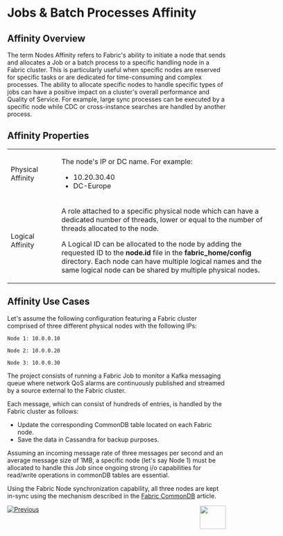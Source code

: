 # Jobs & Batch Processes Affinity


## Affinity Overview
The term Nodes Affinity refers to Fabric's ability to initiate a node that sends and allocates a Job or a batch process to a specific handling node in a Fabric cluster. This is particularly useful when specific nodes are reserved for specific tasks or are dedicated for time-consuming and complex processes.
The ability to allocate specific nodes to handle specific types of jobs can have a positive impact on a cluster's overall performance and Quality of Service.
For example, large sync processes can be executed by a specific node while CDC or cross-instance searches are handled by another process.


## Affinity Properties

<table style="width: 619px;">
<tbody>
<tr>
<td style="width: 103px;">Physical Affinity</td>
<td style="width: 503px;">
<p>The node's IP or DC name. For example:</p>
<ul>
<li>10.20.30.40</li>
<li>DC-Europe</li>
</ul>
</td>
</tr>
<tr>
<td style="width: 103px;">Logical Affinity</td>
<td style="width: 503px;">
<p>A role attached to a specific physical node which can have a dedicated number of threads, lower or equal to the number of threads allocated to the node.</p>
<p>A Logical ID can be allocated to the node by adding the requested ID to the <strong>node.id</strong> file in the <strong>fabric_home/config</strong> directory. Each node can have multiple logical names and the same logical node can be shared by multiple physical nodes.</p>
</td>
</tr>
</tbody>
</table>

## Affinity Use Cases

Let's assume the following configuration featuring a Fabric cluster comprised of three different physical nodes with the following IPs:

```Node 1: 10.0.0.10```

```Node 2: 10.0.0.20```

```Node 3: 10.0.0.30```


The project consists of running a Fabric Job to monitor a Kafka messaging queue where network QoS alarms are continuously published and streamed by a source external to the Fabric cluster.

Each message, which can consist of hundreds of entries, is handled by the Fabric cluster as follows:

- Update the corresponding CommonDB table located on each Fabric node.
- Save the data in Cassandra for backup purposes.

Assuming an incoming message rate of three messages per second and an average message size of 1MB, a specific node (let's say Node 1) must be allocated to handle this Job since ongoing strong i/o capabilities for read/write operations in commonDB tables are essential.

Using the Fabric Node synchronization capability, all three nodes are kept in-sync using the mechanism described in the [Fabric CommonDB](/articles/22_commonDB/01_fabric_commonDB_overview.md) article.




[![Previous](/articles/images/Previous.png)](/articles/20_jobs_and_batch_services/09_jobs_configuration.md)[<img align="right" width="60" height="54" src="/articles/images/Next.png">](/articles/20_jobs_and_batch_services/11_batch_process_overview.md)


